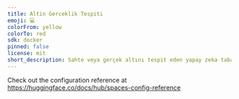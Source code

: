 ```yaml
---
title: Altin Gerceklik Tespiti
emoji: 💻
colorFrom: yellow
colorTo: red
sdk: docker
pinned: false
license: mit
short_description: Sahte veya gerçek altını tespit eden yapay zeka tabanlı görü
---
```


Check out the configuration reference at https://huggingface.co/docs/hub/spaces-config-reference
